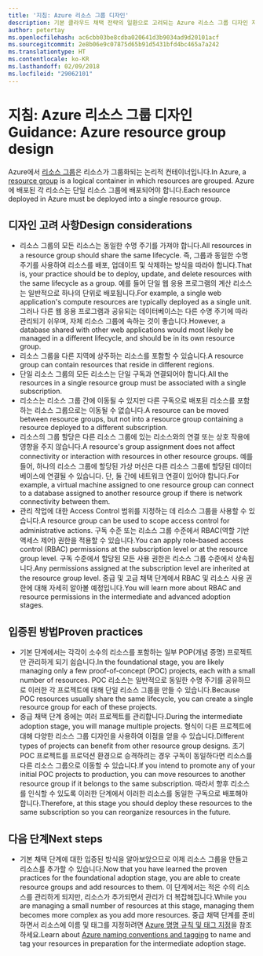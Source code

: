 ```yaml
---
title: '지침: Azure 리소스 그룹 디자인'
description: 기본 클라우드 채택 전략의 일환으로 고려되는 Azure 리소스 그룹 디자인 지침
author: petertay
ms.openlocfilehash: ac6cbb03be8cdba020641d3b9034ad9d20101acf
ms.sourcegitcommit: 2e8b06e9c07875d65b91d5431bfd4bc465a7a242
ms.translationtype: HT
ms.contentlocale: ko-KR
ms.lasthandoff: 02/09/2018
ms.locfileid: "29062101"
---
```

# <a name="guidance-azure-resource-group-design"></a><span data-ttu-id="81647-103">지침: Azure 리소스 그룹 디자인</span><span class="sxs-lookup"><span data-stu-id="81647-103">Guidance: Azure resource group design</span></span>

<span data-ttu-id="81647-104">Azure에서 [리소스 그룹](https://docs.microsoft.com/azure/azure-resource-manager/resource-group-overview#resource-groups)은 리소스가 그룹화되는 논리적 컨테이너입니다.</span><span class="sxs-lookup"><span data-stu-id="81647-104">In Azure, a [resource group](https://docs.microsoft.com/azure/azure-resource-manager/resource-group-overview#resource-groups) is a logical container in which resources are grouped.</span></span> <span data-ttu-id="81647-105">Azure에 배포된 각 리소스는 단일 리소스 그룹에 배포되어야 합니다.</span><span class="sxs-lookup"><span data-stu-id="81647-105">Each resource deployed in Azure must be deployed into a single resource group.</span></span>

## <a name="design-considerations"></a><span data-ttu-id="81647-106">디자인 고려 사항</span><span class="sxs-lookup"><span data-stu-id="81647-106">Design considerations</span></span>

- <span data-ttu-id="81647-107">리소스 그룹의 모든 리소스는 동일한 수명 주기를 가져야 합니다.</span><span class="sxs-lookup"><span data-stu-id="81647-107">All resources in a resource group should share the same lifecycle.</span></span> <span data-ttu-id="81647-108">즉, 그룹과 동일한 수명 주기를 사용하여 리소스를 배포, 업데이트 및 삭제하는 방식을 따라야 합니다.</span><span class="sxs-lookup"><span data-stu-id="81647-108">That is, your practice should be to deploy, update, and delete resources with the same lifecycle as a group.</span></span> <span data-ttu-id="81647-109">예를 들어 단일 웹 응용 프로그램의 계산 리소스는 일반적으로 하나의 단위로 배포됩니다.</span><span class="sxs-lookup"><span data-stu-id="81647-109">For example, a single web application's compute resources are typically deployed as a single unit.</span></span> <span data-ttu-id="81647-110">그러나 다른 웹 응용 프로그램과 공유되는 데이터베이스는 다른 수명 주기에 따라 관리되기 쉬우며, 자체 리소스 그룹에 속하는 것이 좋습니다.</span><span class="sxs-lookup"><span data-stu-id="81647-110">However, a database shared with other web applications would most likely be managed in a different lifecycle, and should be in its own resource group.</span></span>
- <span data-ttu-id="81647-111">리소스 그룹을 다른 지역에 상주하는 리소스를 포함할 수 있습니다.</span><span class="sxs-lookup"><span data-stu-id="81647-111">A resource group can contain resources that reside in different regions.</span></span>
- <span data-ttu-id="81647-112">단일 리소스 그룹의 모든 리소스는 단일 구독과 연결되어야 합니다.</span><span class="sxs-lookup"><span data-stu-id="81647-112">All the resources in a single resource group must be associated with a single subscription.</span></span> 
- <span data-ttu-id="81647-113">리소스는 리소스 그룹 간에 이동될 수 있지만 다른 구독으로 배포된 리소스를 포함하는 리소스 그룹으로는 이동될 수 없습니다.</span><span class="sxs-lookup"><span data-stu-id="81647-113">A resource can be moved between resource groups, but not into a resource group containing a resource deployed to a different subscription.</span></span>
- <span data-ttu-id="81647-114">리소스의 그룹 할당은 다른 리소스 그룹에 있는 리소스와의 연결 또는 상호 작용에 영향을 주지 않습니다.</span><span class="sxs-lookup"><span data-stu-id="81647-114">A resource's group assignment does not affect connectivity or interaction with resources in other resource groups.</span></span> <span data-ttu-id="81647-115">예를 들어, 하나의 리소스 그룹에 할당된 가상 머신은 다른 리소스 그룹에 할당된 데이터베이스에 연결될 수 있습니다. 단, 둘 간에 네트워크 연결이 있어야 합니다.</span><span class="sxs-lookup"><span data-stu-id="81647-115">For example, a virtual machine assigned to one resource group can connect to a database assigned to another resource group if there is network connectivity between them.</span></span>
- <span data-ttu-id="81647-116">관리 작업에 대한 Access Control 범위를 지정하는 데 리소스 그룹을 사용할 수 있습니다.</span><span class="sxs-lookup"><span data-stu-id="81647-116">A resource group can be used to scope access control for administrative actions.</span></span> <span data-ttu-id="81647-117">구독 수준 또는 리소스 그룹 수준에서 RBAC(역할 기반 액세스 제어) 권한을 적용할 수 있습니다.</span><span class="sxs-lookup"><span data-stu-id="81647-117">You can apply role-based access control (RBAC) permissions at the subscription level or at the resource group level.</span></span> <span data-ttu-id="81647-118">구독 수준에서 할당된 모든 사용 권한은 리소스 그룹 수준에서 상속됩니다.</span><span class="sxs-lookup"><span data-stu-id="81647-118">Any permissions assigned at the subscription level are inherited at the resource group level.</span></span> <span data-ttu-id="81647-119">중급 및 고급 채택 단계에서 RBAC 및 리소스 사용 권한에 대해 자세히 알아볼 예정입니다.</span><span class="sxs-lookup"><span data-stu-id="81647-119">You will learn more about RBAC and resource permissions in the intermediate and advanced adoption stages.</span></span>

## <a name="proven-practices"></a><span data-ttu-id="81647-120">입증된 방법</span><span class="sxs-lookup"><span data-stu-id="81647-120">Proven practices</span></span>

- <span data-ttu-id="81647-121">기본 단계에서는 각각이 소수의 리소스를 포함하는 일부 POP(개념 증명) 프로젝트만 관리하게 되기 쉽습니다.</span><span class="sxs-lookup"><span data-stu-id="81647-121">In the foundational stage, you are likely managing only a few proof-of-concept (POC) projects, each with a small number of resources.</span></span> <span data-ttu-id="81647-122">POC 리소스는 일반적으로 동일한 수명 주기를 공유하므로 이러한 각 프로젝트에 대해 단일 리소스 그룹을 만들 수 있습니다.</span><span class="sxs-lookup"><span data-stu-id="81647-122">Because POC resources usually share the same lifecycle, you can create a single resource group for each of these projects.</span></span>
- <span data-ttu-id="81647-123">중급 채택 단계 중에는 여러 프로젝트를 관리합니다.</span><span class="sxs-lookup"><span data-stu-id="81647-123">During the intermediate adoption stage, you will manage multiple projects.</span></span> <span data-ttu-id="81647-124">형식이 다른 프로젝트에 대해 다양한 리소스 그룹 디자인을 사용하여 이점을 얻을 수 있습니다.</span><span class="sxs-lookup"><span data-stu-id="81647-124">Different types of projects can benefit from other resource group designs.</span></span> <span data-ttu-id="81647-125">초기 POC 프로젝트를 프로덕션 환경으로 승격하려는 경우 구독이 동일하다면 리소스를 다른 리소스 그룹으로 이동할 수 있습니다.</span><span class="sxs-lookup"><span data-stu-id="81647-125">If you intend to promote any of your initial POC projects to production, you can move resources to another resource group if it belongs to the same subscription.</span></span> <span data-ttu-id="81647-126">따라서 향후 리소스를 인식할 수 있도록 이러한 단계에서 이러한 리소스를 동일한 구독으로 배포해야 합니다.</span><span class="sxs-lookup"><span data-stu-id="81647-126">Therefore, at this stage you should deploy these resources to the same subscription so you can reorganize resources in the future.</span></span>

## <a name="next-steps"></a><span data-ttu-id="81647-127">다음 단계</span><span class="sxs-lookup"><span data-stu-id="81647-127">Next steps</span></span>

* <span data-ttu-id="81647-128">기본 채택 단계에 대한 입증된 방식을 알아보았으므로 이제 리소스 그룹을 만들고 리소스를 추가할 수 있습니다.</span><span class="sxs-lookup"><span data-stu-id="81647-128">Now that you have learned the proven practices for the foundational adoption stage, you are able to create resource groups and add resources to them.</span></span> <span data-ttu-id="81647-129">이 단계에서는 적은 수의 리소스를 관리하게 되지만, 리소스가 추가되면서 관리가 더 복잡해집니다.</span><span class="sxs-lookup"><span data-stu-id="81647-129">While you are managing a small number of resources at this stage, managing them becomes more complex as you add more resources.</span></span> <span data-ttu-id="81647-130">중급 채택 단계를 준비하면서 리소스에 이름 및 태그를 지정하려면 [Azure 명명 규칙 및 태그 지정](/azure/architecture/best-practices/naming-conventions?toc=/azure/architecture/cloud-adoption-guide/toc.json)을 참조하세요.</span><span class="sxs-lookup"><span data-stu-id="81647-130">Learn about [Azure naming conventions and tagging](/azure/architecture/best-practices/naming-conventions?toc=/azure/architecture/cloud-adoption-guide/toc.json) to name and tag your resources in preparation for the intermediate adoption stage.</span></span>
